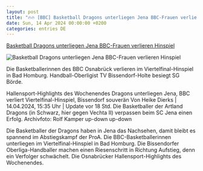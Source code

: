 ```yaml
---
layout: post
title: "🔥🔥 [BBC] Basketball Dragons unterliegen Jena BBC-Frauen verlieren Hinspiel"
date: Sun, 14 Apr 2024 00:00:00 +0200
categories: entries DE
---
```

[Basketball Dragons unterliegen Jena BBC-Frauen verlieren Hinspiel](https://www.noz.de/sport/lokalsport-region-osnabrueck/artikel/basketball-playoff-bbc-osnabrueck-verliert-viertelfinal-hinspiel-46819473)

![Basketball Dragons unterliegen Jena BBC-Frauen verlieren Hinspiel](https://images.noz-mhn.de/img/46820562/crop/cbase_16_9-w1200/1772098613/1452381042/202400410bb1448.jpg)

Die Basketballerinnen des BBC Osnabrück verlieren im Viertelfinal-Hinspiel in Bad Homburg. Handball-Oberligist TV Bissendorf-Holte besiegt SG Börde.

Hallensport-Highlights des Wochenendes Dragons unterliegen Jena, BBC verliert Viertelfinal-Hinspiel, Bissendorf souverän Von Heike Dierks | 14.04.2024, 15:35 Uhr | Update vor 18 Std. Die Basketballer der Artland Dragons (in Schwarz, hier gegen Vechta II) verpassen beim SC Jena einen Erfolg. Archivfoto: Rolf Kamper up-down up-down

Die Basketballer der Dragons haben in Jena das Nachsehen, damit bleibt es spannend im Abstiegskampf der ProA. Die BBC-Basketballerinnen unterliegen im Viertelfinal-Hinspiel in Bad Homburg. Die Bissendorfer Oberliga-Handballer machen einen Riesenschritt in Richtung Aufstieg, denn ein Verfolger schwächelt. Die Osnabrücker Hallensport-Highlights des Wochenendes.

